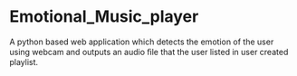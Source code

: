 # Emotional_Music_player
A python based web application which detects the emotion of the user using webcam and outputs an audio ﬁle that the user listed in user created playlist.
